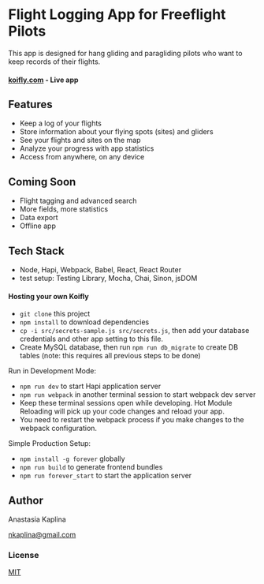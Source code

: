 # Flight Logging App for Freeflight Pilots

This app is designed for hang gliding and paragliding pilots who want to keep records of their flights.

#### [koifly.com](https://www.koifly.com) - Live app


## Features

* Keep a log of your flights
* Store information about your flying spots (sites) and gliders
* See your flights and sites on the map
* Analyze your progress with app statistics
* Access from anywhere, on any device


## Coming Soon

* Flight tagging and advanced search
* More fields, more statistics
* Data export
* Offline app


## Tech Stack

* Node, Hapi, Webpack, Babel, React, React Router
* test setup: Testing Library, Mocha, Chai, Sinon, jsDOM

#### Hosting your own Koifly

* `git clone` this project
* `npm install` to download dependencies
* `cp -i src/secrets-sample.js src/secrets.js`, then add your database credentials and other app setting to this file.
* Create MySQL database, then run `npm run db_migrate` to create DB tables (note: this requires all previous steps to be done)

Run in Development Mode:
* `npm run dev` to start Hapi application server
* `npm run webpack` in another terminal session to start webpack dev server
* Keep these terminal sessions open while developing. Hot Module Reloading will pick up your code changes and reload your app.
* You need to restart the webpack process if you make changes to the webpack configuration.

Simple Production Setup:
* `npm install -g forever` globally
* `npm run build` to generate frontend bundles
* `npm run forever_start` to start the application server



## Author

Anastasia Kaplina

[nkaplina@gmail.com](mailto:nkaplina@gmail.com)


### License

[MIT](https://github.com/kaplona/koifly/blob/master/LICENSE.md)
